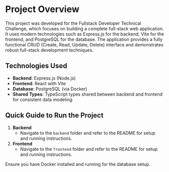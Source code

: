 # Project Overview

This project was developed for the Fullstack Developer Technical Challenge, which focuses on building a complete full-stack web application. It uses modern technologies such as Express.js for the backend, Vite for the frontend, and PostgreSQL for the database. The application provides a fully functional CRUD (Create, Read, Update, Delete) interface and demonstrates robust full-stack development techniques.

## Technologies Used
- **Backend**: Express.js (Node.js)
- **Frontend**: React with Vite
- **Database**: PostgreSQL (via Docker)
- **Shared Types**: TypeScript types shared between backend and frontend for consistent data modeling

## Quick Guide to Run the Project

1. **Backend**
    - Navigate to the `backend` folder and refer to the README for setup and running instructions.
2. **Frontend**
    - Navigate to the `frontend` folder and refer to the README for setup and running instructions.

Ensure you have Docker installed and running for the database setup.

